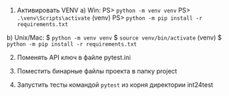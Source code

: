 1. Активировать VENV
a) Win:
  PS> `python -m venv venv`
  PS> `.\venv\Scripts\activate`
  (venv) PS> `python -m pip install -r requirements.txt`

b) Unix/Mac:
  $ `python -m venv venv`
  $ `source venv/bin/activate`
  (venv) $ `python -m pip install -r requirements.txt`

2. Поменять API ключ в файле pytest.ini

3. Поместить бинарные файлы проекта в папку project
4. Запустить тесты командой `pytest` из корня директории int24test
